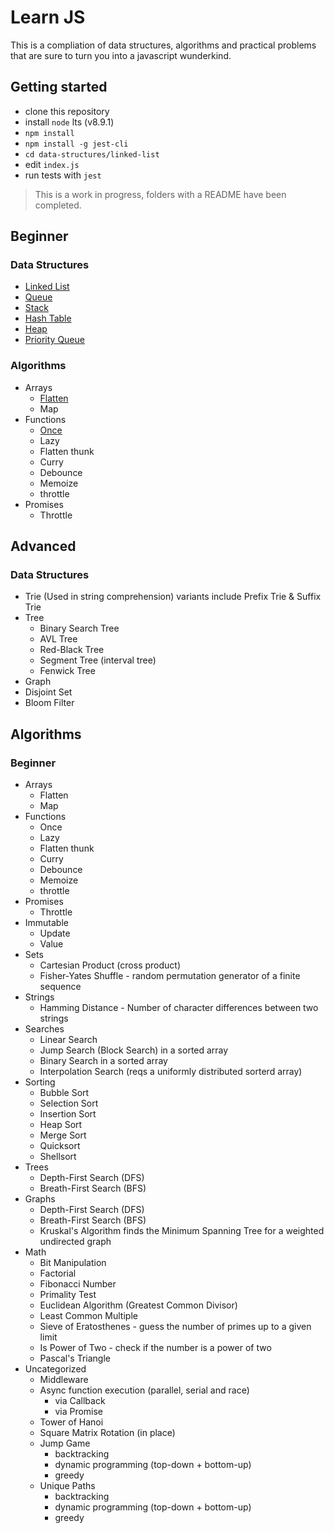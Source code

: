 # Learn JS 

This is a compliation of data structures, algorithms and practical problems that are sure to turn you into a javascript wunderkind.


## Getting started

- clone this repository
- install `node` lts (v8.9.1)
- `npm install`
- `npm install -g jest-cli`
- `cd data-structures/linked-list`
- edit `index.js`
- run tests with `jest`

> This is a work in progress, folders with a README have been completed.

## Beginner

### Data Structures

- [Linked List](data-structures/linked-list)
- [Queue](data-structures/queue)
- [Stack](data-structures/stack)
- [Hash Table](data-structures/hash-table)
- [Heap](data-structures/heap)
- [Priority Queue](data-structures/priority-queue)

### Algorithms

- Arrays
  - [Flatten](algorithms/arrays/flatten)
  - Map
- Functions
  - [Once](algorithms/functions/once)
  - Lazy
  - Flatten thunk
  - Curry
  - Debounce
  - Memoize
  - throttle
- Promises
  - Throttle

## Advanced

### Data Structures

- Trie (Used in string comprehension) variants include Prefix Trie & Suffix Trie
- Tree
  - Binary Search Tree
  - AVL Tree
  - Red-Black Tree
  - Segment Tree (interval tree)
  - Fenwick Tree
- Graph
- Disjoint Set
- Bloom Filter

## Algorithms

### Beginner

- Arrays
  - Flatten
  - Map
- Functions
  - Once
  - Lazy
  - Flatten thunk
  - Curry
  - Debounce
  - Memoize
  - throttle
- Promises
  - Throttle
- Immutable
  - Update
  - Value
- Sets
  - Cartesian Product (cross product)
  - Fisher-Yates Shuffle - random permutation generator of a finite sequence
- Strings
  - Hamming Distance - Number of character differences between two strings
- Searches
  - Linear Search
  - Jump Search (Block Search) in a sorted array
  - Binary Search in a sorted array
  - Interpolation Search (reqs a uniformly distributed sorterd array)
- Sorting
  - Bubble Sort
  - Selection Sort
  - Insertion Sort
  - Heap Sort
  - Merge Sort
  - Quicksort
  - Shellsort
- Trees
  - Depth-First Search (DFS)
  - Breath-First Search (BFS)
- Graphs
  - Depth-First Search (DFS)
  - Breath-First Search (BFS)
  - Kruskal's Algorithm finds the Minimum Spanning Tree for a weighted undirected graph
- Math
  - Bit Manipulation
  - Factorial
  - Fibonacci Number
  - Primality Test
  - Euclidean Algorithm (Greatest Common Divisor)
  - Least Common Multiple
  - Sieve of Eratosthenes - guess the number of primes up to a given limit
  - Is Power of Two - check if the number is a power of two
  - Pascal's Triangle
- Uncategorized
  - Middleware
  - Async function execution (parallel, serial and race)
    - via Callback
    - via Promise
  - Tower of Hanoi
  - Square Matrix Rotation (in place)
  - Jump Game 
    - backtracking
    - dynamic programming (top-down + bottom-up)
    - greedy
  - Unique Paths
    - backtracking
    - dynamic programming (top-down + bottom-up)
    - greedy


